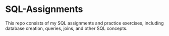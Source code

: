 # SQL-Assignments
This repo consists of my SQL assignments and practice exercises, including database creation, queries, joins, and other SQL concepts.
